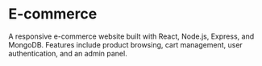 # E-commerce
A responsive e-commerce website built with React, Node.js, Express, and MongoDB. Features include product browsing, cart management, user authentication, and an admin panel.
